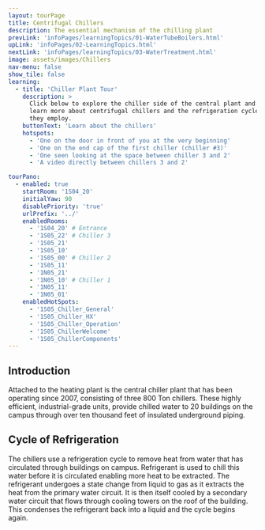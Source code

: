 ```yaml
---
layout: tourPage
title: Centrifugal Chillers
description: The essential mechanism of the chilling plant
prevLink: 'infoPages/learningTopics/01-WaterTubeBoilers.html'
upLink: 'infoPages/02-LearningTopics.html'
nextLink: 'infoPages/learningTopics/03-WaterTreatment.html'
image: assets/images/Chillers
nav-menu: false
show_tile: false
learning:
  - title: 'Chiller Plant Tour'
    description: >
      Click below to explore the chiller side of the central plant and
      learn more about centrifugal chillers and the refrigeration cycle
      they employ.
    buttonText: 'Learn about the chillers'
    hotspots:
      - 'One on the door in front of you at the very beginning'
      - 'One on the end cap of the first chiller (chiller #3)'
      - 'One seen looking at the space between chiller 3 and 2'
      - 'A video directly between chillers 3 and 2'

tourPano:
  - enabled: true
    startRoom: '1S04_20'
    initialYaw: 90
    disablePriority: 'true'
    urlPrefix: '../'
    enabledRooms:
      - '1S04_20' # Entrance
      - '1S05_22' # Chiller 3
      - '1S05_21'
      - '1S05_10'
      - '1S05_00' # Chiller 2
      - '1S05_11'
      - '1N05_21'
      - '1N05_10' # Chiller 1
      - '1N05_11'
      - '1N05_01'
    enabledHotSpots:
      - '1S05_Chiller_General'
      - '1S05_Chiller_HX'
      - '1S05_Chiller_Operation'
      - '1S05_ChillerWelcome'
      - '1S05_ChillerComponents'
---
```

## Introduction
Attached to the heating plant is the central chiller plant that has been operating since 2007, consisting of three 800 Ton chillers. These highly efficient, industrial-grade units, provide chilled water to 20 buildings on the campus through over ten thousand feet of insulated underground piping.

## Cycle of Refrigeration
The chillers use a refrigeration cycle to remove heat from water that has circulated through buildings on campus. Refrigerant is used to chill this water before it is circulated enabling more heat to be extracted. The refrigerant undergoes a state change from liquid to gas as it extracts the heat from the primary water circuit. It is then itself cooled by a secondary water circuit that flows through cooling towers on the roof of the building. This condenses the refrigerant back into a liquid and the cycle begins again.
